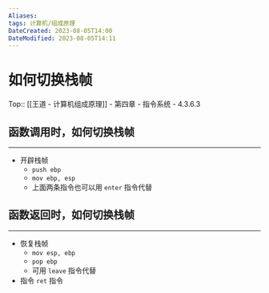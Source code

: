 ```yaml
---
Aliases: 
tags: 计算机/组成原理 
DateCreated: 2023-08-05T14:00
DateModified: 2023-08-05T14:11
---
```

# 如何切换栈帧
Top:: [[王道 - 计算机组成原理]] - 第四章 - 指令系统 - 4.3.6.3

## 函数调用时，如何切换栈帧
---
- 开辟栈帧
	- `push ebp`
	- `mov ebp, esp`
	- 上面两条指令也可以用 `enter` 指令代替

## 函数返回时，如何切换栈帧
---
- 恢复栈帧
	- `mov esp, ebp`
	- `pop ebp`
	- 可用 `leave` 指令代替
- 指令 `ret` 指令
